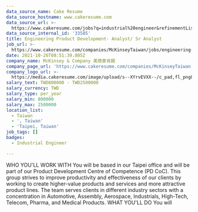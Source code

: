 ```yaml
---
data_source_name: Cake Resume
data_source_hostname: www.cakeresume.com
data_source_url: >-
  https://www.cakeresume.com/jobs?q=industrial%20engineer&refinementList%5Blang_name%5D%5B0%5D=English&refinementList%5Bsalary_type%5D=per_year
data_source_internal_id: '33585'
title: Engineering Product Development- Analyst/ Sr Analyst
job_url: >-
  https://www.cakeresume.com/companies/McKinseyTaiwan/jobs/engineering-product-development-analyst-sr-analyst
date: 2021-10-26T08:51:39.805Z
company_name: McKinsey & Company 美商麥肯錫
company_page_url: 'https://www.cakeresume.com/companies/McKinseyTaiwan'
company_logo_url: >-
  https://media.cakeresume.com/image/upload/s--XYrvEVXX--/c_pad,fl_png8,h_200,w_200/v1632882051/nqmqpkfxgj4sxvyvj2ca.png
salary_text: TWD800000 - TWD2500000
salary_currency: TWD
salary_type: per_year
salary_min: 800000
salary_max: 2500000
location_list:
  - Taiwan
  - ', Taiwan'
  - 'Taipei, Taiwan'
job_tags: []
badges:
  - Industrial Engineer

---
```


WHO YOU'LL WORK WITH You will be based in our Taipei office and will be part of our Product Development Centre of Competence (PD CoC). This group strives to improve productivity and effectiveness of our clients by working to create higher-value products and services and more attractive product lines. The team serves clients in different industry sectors with a concentration in Automotive, Assembly, Aerospace, Industrials, High-Tech, Telecom, Pharma, and Medical Products. WHAT YOU'LL DO You will 